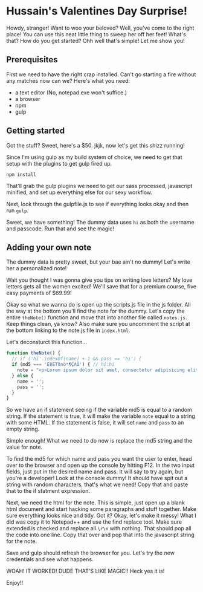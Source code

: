 # Hussain's Valentines Day Surprise!

Howdy, stranger! Want to woo your beloved? Well, you've come to the right place! You can use this neat little thing to sweep her off her feet! What's that? How do you get started? Ohh well that's simple! Let me show you!

## Prerequisites

First we need to have the right crap installed. Can't go starting a fire without any matches now can we? Here's what you need:

- a text editor (No, notepad.exe won't suffice.)
- a browser
- npm
- gulp

## Getting started

Got the stuff? Sweet, here's a $50. jkjk, now let's get this shizz running!

Since I'm using gulp as my build system of choice, we need to get that setup with the plugins to get gulp fired up.

`npm install`

That'll grab the gulp plugins we need to get our sass processed, javascript minified, and set up everything else for our sexy workflow.

Next, look through the gulpfile.js to see if everything looks okay and then run `gulp`.

Sweet, we have something! The dummy data uses `hi` as both the username and passcode. Run that and see the magic!

## Adding your own note

The dummy data is pretty sweet, but your bae ain't no dummy! Let's write her a personalized note!

Wait you thought I was gonna give you tips on writing love letters? My love letters gets all the women excited! We'll save that for a premium course, five easy payments of $69.99!

Okay so what we wanna do is open up the scripts.js file in the js folder. All the way at the bottom you'll find the note for the dummy. Let's copy the entire `theNote()` function and move that into another file called `notes.js`. Keep things clean, ya know? Also make sure you uncomment the script at the bottom linking to the note.js file in `index.html`.

Let's deconsturct this function...

``` javascript
function theNote() {
  // if ('hi'.indexOf(name) + 1 && pass == 'hi') {
  if (md5 === 'E8ETðnö*¶ÇÁÕ') { // hi:hi
    note = "<p>Lorem ipsum dolor sit amet, consectetur adipisicing elit. Quibusdam ut vel voluptates fugit unde at ipsum incidunt nulla consectetur, magnam sint, autem numquam odit provident dolore quia est velit excepturi.</p><p>Lorem ipsum dolor sit amet, consectetur adipisicing elit. Quibusdam ut vel voluptates fugit unde at ipsum incidunt nulla consectetur, magnam sint, autem numquam odit provident dolore quia est velit excepturi.</p><p>Lorem ipsum dolor sit amet, consectetur adipisicing elit. Quibusdam ut vel voluptates fugit unde at ipsum incidunt nulla consectetur, magnam sint, autem numquam odit provident dolore quia est velit excepturi.</p>"
  } else {
    name = '';
    pass = '';
  }
}
```

So we have an if statement seeing if the variable md5 is equal to a random string. If the statement is true, it will make the variable `note` equal to a string with some HTML. If the statement is false, it will set `name` and `pass` to an empty string.

Simple enough! What we need to do now is replace the md5 string and the value for note. 

To find the md5 for which name and pass you want the user to enter, head over to the browser and open up the console by hitting F12. In the two input fields, just put in the desired name and pass. It will say to try again, but you're a developer! Look at the console dummy! It should have spit out a string with random characters, that's what we need! Copy that and paste that to the if statment expression.

Next, we need the html for the note. This is simple, just open up a blank html document and start hacking some paragraphs and stuff together. Make sure everything looks nice and tidy. Got it? Okay, let's make it messy! What I did was copy it to Notepad++ and use the find replace tool. Make sure extended is checked and replace all `\r\n` with nothing. That should pop all the code into one line. Copy that over and pop that into the javascript string for the note.

Save and gulp should refresh the browser for you. Let's try the new credentials and see what happens.

WOAH! IT WORKED! DUDE THAT'S LIKE MAGIC!! Heck yes it is! 

Enjoy!!
